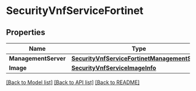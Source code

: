 # SecurityVnfServiceFortinet

## Properties

Name | Type | Description | Notes
------------ | ------------- | ------------- | -------------
**ManagementServer** | [**SecurityVnfServiceFortinetManagementServer**](security_vnf_service_fortinet_managementServer.md) |  | [optional] 
**Image** | [**SecurityVnfServiceImageInfo**](security_vnf_service_image_info.md) |  | [optional] 

[[Back to Model list]](../README.md#documentation-for-models) [[Back to API list]](../README.md#documentation-for-api-endpoints) [[Back to README]](../README.md)


